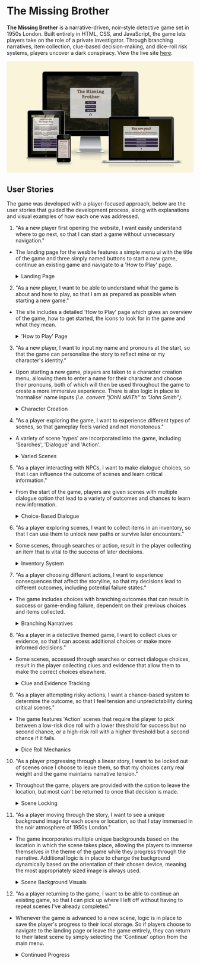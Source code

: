 # The Missing Brother

**The Missing Brother** is a narrative-driven, noir-style detective game set in 1950s London. Built entirely in HTML, CSS, and JavaScript, the game lets players take on the role of a private investigator. Through branching narratives, item collection, clue-based decision-making, and dice-roll risk systems, players uncover a dark conspiracy. View the live site [here](https://jacklamb99.github.io/the-missing-brother/).

![Mockup](docs/images/mockup.png)

## User Stories

The game was developed with a player-focused approach, below are the user stories that guided the development process, along with explanations and visual examples of how each one was addressed.

1. "As a new player first opening the website, I want easily understand where to go next, so that I can start a game without unnecessary navigation."

- The landing page for the wesbite features a simple menu ui with the title of the game and three simply named buttons to start a new game, continue an existing game and navigate to a 'How to Play' page.

    <details><summary>Landing Page</summary>

    ![Hero Image](docs/images/feature-landing.png)

    </details>

2. "As a new player, I want to be able to understand what the game is about and how to play, so that I am as prepared as possible when starting a new game."

- The site includes a detailed 'How to Play' page which gives an overview of the game, how to get started, the icons to look for in the game and what they mean.

    <details><summary>'How to Play' Page</summary>

    ![Hero Image](docs/images/feature-how-to-play.png)

    </details>

3. "As a new player, I want to input my name and pronouns at the start, so that the game can personalise the story to reflect mine or my character's identity."

- Upon starting a new game, players are taken to a character creation menu, allowing them to enter a name for their character and choose their pronouns, both of which will then be used throughout the game to create a more immersive experience. There is also logic in place to 'normalise' name inputs *(i.e. convert "jOhN sMiTh" to "John Smith").*

    <details><summary>Character Creation</summary>

    ![Hero Image](docs/images/feature-character.png)

    </details>

4. "As a player exploring the game, I want to experience different types of scenes, so that gameplay feels varied and not monotonous."

- A variety of scene 'types' are incorporated into the game, including 'Searches', 'Dialogue' and 'Action'.

    <details><summary>Varied Scenes</summary>

    ![Hero Image](docs/images/feature-scenes.png)

    </details>

5. "As a player interacting with NPCs, I want to make dialogue choices, so that I can influence the outcome of scenes and learn critical information."

- From the start of the game, players are given scenes with multiple dialogue option that lead to a variety of outcomes and chances to learn new information.

    <details><summary>Choice-Based Dialogue</summary>

    ![Hero Image](docs/images/feature-choice-based.png)

    </details>

6. "As a player exploring scenes, I want to collect items in an inventory, so that I can use them to unlock new paths or survive later encounters."

- Some scenes, through searches or action, result in the player collecting an item that is vital to the success of later decisions.

    <details><summary>Inventory System</summary>

    ![Hero Image](docs/images/feature-inventory.png)

    </details>

7. "As a player choosing different actions, I want to experience consequences that affect the storyline, so that my decisions lead to different outcomes, including potential failure states."

- The game includes choices with branching outcomes that can result in success or game-ending failure, dependent on their previous choices and items collected.

    <details><summary>Branching Narratives</summary>

    ![Hero Image](docs/images/feature-branching.png)

    </details>

8. "As a player in a detective themed game, I want to collect clues or evidence, so that I can access additional choices or make more informed decisions."

- Some scenes, accessed through searches or correct dialogue choices, result in the player collecting clues and evidence that allow them to make the correct choices elsewhere.

    <details><summary>Clue and Evidence Tracking</summary>

    ![Hero Image](docs/images/feature-clue.png)

    </details>

9. "As a player attempting risky actions, I want a chance-based system to determine the outcome, so that I feel tension and unpredictability during critical scenes."

- The game features 'Action' scenes that require the player to pick between a low-risk dice roll with a lower threshold for success but no second chance, or a high-risk roll with a higher threshold but a second chance if it fails.

    <details><summary>Dice Roll Mechanics</summary>

    ![Hero Image](docs/images/feature-dice.png)

    </details>

10. "As a player progressing through a linear story, I want to be locked out of scenes once I choose to leave them, so that my choices carry real weight and the game maintains narrative tension."

- Throughout the game, players are provided with the option to leave the location, but most can't be returned to once that decision is made.

    <details><summary>Scene Locking</summary>

    ![Hero Image](docs/images/feature-scene-locking.png)

    </details>

11. "As a player moving through the story, I want to see a unique background image for each scene or location, so that I stay immersed in the noir atmosphere of 1950s London."

- The game incorporates multiple unique backgrounds based on the location in which the scene takes place, allowing the players to immerse themselves in the theme of the game while they progress through the narrative. Additional logic is in place to change the background dynamically based on the orientation of their chosen device, meaning the most appropriately sized image is always used.

    <details><summary>Scene Background Visuals</summary>

    ![Hero Image](docs/images/feature-example-bg.png)

    </details>

12. "As a player returning to the game, I want to be able to continue an existing game, so that I can pick up where I left off without having to repeat scenes I've already completed."

- Whenever the game is advanced to a new scene, logic is in place to save the player's progress to their local storage. So if players choose to navigate to the landing page or leave the game entirely, they can return to their latest scene by simply selecting the 'Continue' option from the main menu.

    <details><summary>Continued Progress</summary>

    ![Hero Image](docs/images/feature-continue.png)

    </details>